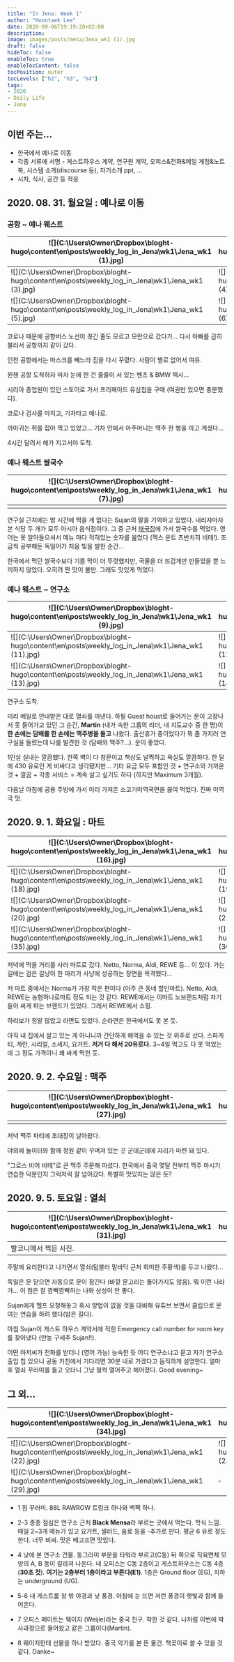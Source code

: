 ```yaml
---
title: "In Jena: Week 1"
author: "Hoontaek Lee"
date: 2020-09-06T19:19:28+02:00
description:
image: images/posts/meta/Jena_wk1 (1).jpg
draft: false
hideToc: false
enableToc: true
enableTocContent: false
tocPosition: outer
tocLevels: ["h2", "h3", "h4"]
tags:
- 2020
- Daily Life
- Jena
---
```


## 이번 주는...

- 한국에서 예나로 이동
- 각종 서류에 서명 - 게스트하우스 계약, 연구원 계약, 오피스&전화&메일 계정&노트북, 시스템 소개(discourse 등), 자기소개 ppt, ...
- 시차, 식사, 공간 등 적응



## 2020. 08. 31. 월요일 : 예나로 이동

### 공항 ~ 예나 웨스트

| ![](C:\Users\Owner\Dropbox\bloght-hugo\content\en\posts\weekly_log_in_Jena\wk1\Jena_wk1 (1).jpg) | ![](C:\Users\Owner\Dropbox\bloght-hugo\content\en\posts\weekly_log_in_Jena\wk1\Jena_wk1 (2).jpg) |
| ------------------------------------------------------------ | ------------------------------------------------------------ |
| ![](C:\Users\Owner\Dropbox\bloght-hugo\content\en\posts\weekly_log_in_Jena\wk1\Jena_wk1 (3).jpg) | ![](C:\Users\Owner\Dropbox\bloght-hugo\content\en\posts\weekly_log_in_Jena\wk1\Jena_wk1 (4).jpg) |
| ![](C:\Users\Owner\Dropbox\bloght-hugo\content\en\posts\weekly_log_in_Jena\wk1\Jena_wk1 (5).jpg) | ![](C:\Users\Owner\Dropbox\bloght-hugo\content\en\posts\weekly_log_in_Jena\wk1\Jena_wk1 (6).jpg) |

코로나 때문에 공항버스 노선이 끊긴 줄도 모르고 모란으로 갔다가... 다시 아빠를 급히 불러서 공항까지 같이 갔다.

인천 공항에서는 마스크를 빼느라 짐을 다시 꾸렸다. 사람이 별로 없어서 여유.

뮌헨 공항 도착하자 마자 눈에 띈 건 줄줄이 서 있는 벤츠 & BMW 택시...

시리아 종업원이 있던 스토어로 가서 프리페이드 유심칩을 구매 (여권만 있으면 충분했다).

코로나 검사를 마치고, 기차타고 예나로.

까마귀는 쥐를 잡아 먹고 있었고... 기차 안에서 아주머니는 맥주 한 병을 까고 계셨다...

4시간 달려서 해가 지고서야 도착.



### 예나 웨스트 쌀국수

| ![](C:\Users\Owner\Dropbox\bloght-hugo\content\en\posts\weekly_log_in_Jena\wk1\Jena_wk1 (7).jpg) | ![](C:\Users\Owner\Dropbox\bloght-hugo\content\en\posts\weekly_log_in_Jena\wk1\Jena_wk1 (8).jpg) |
| ------------------------------------------------------------ | ------------------------------------------------------------ |
|                                                              |                                                              |

연구실 근처에는 밤 시간에 먹을 게 없다는 Sujan의 말을 기억하고 있었다. 내리자마자 본 식당 두 개가 모두 아시아 음식점이다. 그 중 근처 [태국집](https://www.google.com/maps/place/WOK-Gourmet+Nguyen+%26+Le+GbR/@50.9248871,11.5781042,17z/data=!3m1!4b1!4m7!3m6!1s0x47a6a8bdeeabe385:0x67fb6299aa8fd928!8m2!3d50.9248837!4d11.5802929!9m1!1b1)에 가서 쌀국수를 먹었다. 영어는 못 알아들으셔서 메뉴 마다 적혀있는 숫자를 읊었다 (젝스 운트 츠반치히 비테!). 조금씩 공부해둔 독일어가 처음 빛을 발한 순간...

한국에서 먹던 쌀국수보다 기름 막이 더 뚜렷했지만, 국물을 더 뜨겁게만 만들었을 뿐 느끼하지 않았다. 오히려 짠 맛이 불만. 그래도 맛있게 먹었다.



### 예나 웨스트 ~ 연구소

| ![](C:\Users\Owner\Dropbox\bloght-hugo\content\en\posts\weekly_log_in_Jena\wk1\Jena_wk1 (9).jpg) | ![](C:\Users\Owner\Dropbox\bloght-hugo\content\en\posts\weekly_log_in_Jena\wk1\Jena_wk1 (10).jpg) |
| ------------------------------------------------------------ | ------------------------------------------------------------ |
| ![](C:\Users\Owner\Dropbox\bloght-hugo\content\en\posts\weekly_log_in_Jena\wk1\Jena_wk1 (11).jpg) | ![](C:\Users\Owner\Dropbox\bloght-hugo\content\en\posts\weekly_log_in_Jena\wk1\Jena_wk1 (12).jpg) |
| ![](C:\Users\Owner\Dropbox\bloght-hugo\content\en\posts\weekly_log_in_Jena\wk1\Jena_wk1 (13).jpg) | ![](C:\Users\Owner\Dropbox\bloght-hugo\content\en\posts\weekly_log_in_Jena\wk1\Jena_wk1 (14).jpg) |

연구소 도착.

미리 메일로 안내받은 대로 열쇠를 꺼낸다. 하필 Guest houst로 들어가는 문이 고장나서 못 들어가고 있던 그 순간, **Martin** (내가 속한 그룹의 리더, 내 지도교수 중 한 명)이 **한 손에는 담배를 한 손에는 맥주병을 들고** 나왔다. 출산휴가 중이었다가 뭐 좀 가지러 연구실을 들렀는데 나를 발견한 것 (담배와 맥주?...). 운이 좋았다.

1인실 실내는 깔끔했다. 한쪽 벽이 다 창문이고 책상도 널찍하고 욕실도 깔끔하다. 한 달에 430 유로인 게 비싸다고 생각됐지만... 기타 요금 모두 포함인 것 + 연구소와 가까운 것 + 깔끔 + 각종 서비스 = 계속 살고 싶기도 하다 (하지만 Maximum 3개월).

다음날 아침에 공용 주방에 가서 미리 가져온 소고기미역국면을 끓여 먹었다. 진짜 미역국 맛.

## 2020. 9. 1. 화요일 : 마트

| ![](C:\Users\Owner\Dropbox\bloght-hugo\content\en\posts\weekly_log_in_Jena\wk1\Jena_wk1 (16).jpg) | ![](C:\Users\Owner\Dropbox\bloght-hugo\content\en\posts\weekly_log_in_Jena\wk1\Jena_wk1 (17).jpg) |
| ------------------------------------------------------------ | ------------------------------------------------------------ |
| ![](C:\Users\Owner\Dropbox\bloght-hugo\content\en\posts\weekly_log_in_Jena\wk1\Jena_wk1 (18).jpg) | ![](C:\Users\Owner\Dropbox\bloght-hugo\content\en\posts\weekly_log_in_Jena\wk1\Jena_wk1 (19).jpg) |
| ![](C:\Users\Owner\Dropbox\bloght-hugo\content\en\posts\weekly_log_in_Jena\wk1\Jena_wk1 (20).jpg) | ![](C:\Users\Owner\Dropbox\bloght-hugo\content\en\posts\weekly_log_in_Jena\wk1\Jena_wk1 (21).jpg) |
| ![](C:\Users\Owner\Dropbox\bloght-hugo\content\en\posts\weekly_log_in_Jena\wk1\Jena_wk1 (35).jpg) | ![](C:\Users\Owner\Dropbox\bloght-hugo\content\en\posts\weekly_log_in_Jena\wk1\Jena_wk1 (30).jpg) |

저녁에 먹을 거리를 사러 마트로 갔다. Netto, Norma, Aldi, REWE 등... 이 있다. 가는 길에는 검은 길냥이 한 마리가 사냥에 성공하는 장면을 목격했다...

저 마트 중에서는 Norma가 가장 작은 편이다 (아주 큰 동네 할인마트). Netto, Aldi, REWE는 농협하나로마트 정도 되는 것 같다. REWE에서는 이마트 노브랜드처럼 자기들이 싸게 파는 브랜드가 있었다. 그래서 REWE에서 쇼핑.

하리보가 정말 많았고 라면도 있었다. 순라면은 한국에서도 못 본 듯.

아직 내 집에서 살고 있는 게 아니니까 간단하게 해먹을 수 있는 것 위주로 샀다. 스파게티, 계란, 시리얼, 소세지, 요거트. **저거 다 해서 20유로다.** 3~4일 먹고도 다 못 먹었는데 그 정도 가격이니 꽤 싸게 먹힌 듯.



## 2020. 9. 2. 수요일 : 맥주

| ![](C:\Users\Owner\Dropbox\bloght-hugo\content\en\posts\weekly_log_in_Jena\wk1\Jena_wk1 (27).jpg) | ![](C:\Users\Owner\Dropbox\bloght-hugo\content\en\posts\weekly_log_in_Jena\wk1\Jena_wk1 (26).jpg) | ![](C:\Users\Owner\Dropbox\bloght-hugo\content\en\posts\weekly_log_in_Jena\wk1\Jena_wk1 (28).jpg) |
| ------------------------------------------------------------ | ------------------------------------------------------------ | ------------------------------------------------------------ |
|                                                              |                                                              |                                                              |

저녁 맥주 파티에 초대장이 날아왔다.

야외에 놀이터와 함께 정원 같이 꾸며져 있는 곳 군데군데에 자리가 마련 돼 있다.

"그로스 비어 비테"로 큰 맥주 주문해 마셨다. 한국에서 출국 몇달 전부터 맥주 마시기 연습한 덕분인지 그럭저럭 잘 넘어갔다. 특별히 맛있지는 않은 듯? 



## 2020. 9. 5. 토요일 : 열쇠

| ![](C:\Users\Owner\Dropbox\bloght-hugo\content\en\posts\weekly_log_in_Jena\wk1\Jena_wk1 (31).jpg) | ![](C:\Users\Owner\Dropbox\bloght-hugo\content\en\posts\weekly_log_in_Jena\wk1\Jena_wk1 (32).jpg) | ![](C:\Users\Owner\Dropbox\bloght-hugo\content\en\posts\weekly_log_in_Jena\wk1\Jena_wk1 (33).jpg) |
| ------------------------------------------------------------ | ------------------------------------------------------------ | ------------------------------------------------------------ |
| 발코니에서 찍은 사진.                                        |                                                              |                                                              |

주말에 요리한다고 나가면서 열쇠(텀블러 밑바닥 근처 희미한 주황색)를 두고 나왔다...

독일은 문 닫으면 자동으로 문이 잠긴다 (바깥 문고리는 돌아가지도 않음). 뭐 이런 나라가... 이 점은 잘 깜빡깜빡하는 나와 상성이 안 좋다.

Sujan에게 헬프 요청해놓고 혹시 방법이 없을 것을 대비해 유튜브 보면서 클립으로 문 여는 연습을 하려 했다(밤은 길다).

마침 Sujan이 게스트 하우스 계약서에 적힌 Emergency call number for room key를 찾아냈다 (만능 구세주 Sujan!!).

어떤 아저씨가 전화를 받더니 (영어 가능) 능숙한 듯 어디 연구소냐고 묻고 자기 연구소 출입 칩 있으니 공동 키친에서 기다리면 30분 내로 가겠다고 듬직하게 설명한다. 얼마 후 열쇠 꾸러미를 들고 오더니 그냥 철컥 열어주고 헤어졌다. Good evening~



## 그 외...

| ![](C:\Users\Owner\Dropbox\bloght-hugo\content\en\posts\weekly_log_in_Jena\wk1\Jena_wk1 (34).jpg) | ![](C:\Users\Owner\Dropbox\bloght-hugo\content\en\posts\weekly_log_in_Jena\wk1\Jena_wk1 (15).jpg) | ![](C:\Users\Owner\Dropbox\bloght-hugo\content\en\posts\weekly_log_in_Jena\wk1\Jena_wk1 (24).jpg) |
| ------------------------------------------------------------ | ------------------------------------------------------------ | ------------------------------------------------------------ |
| ![](C:\Users\Owner\Dropbox\bloght-hugo\content\en\posts\weekly_log_in_Jena\wk1\Jena_wk1 (22).jpg) | ![](C:\Users\Owner\Dropbox\bloght-hugo\content\en\posts\weekly_log_in_Jena\wk1\Jena_wk1 (23).jpg) | ![](C:\Users\Owner\Dropbox\bloght-hugo\content\en\posts\weekly_log_in_Jena\wk1\Jena_wk1 (25).jpg) |
| ![](C:\Users\Owner\Dropbox\bloght-hugo\content\en\posts\weekly_log_in_Jena\wk1\Jena_wk1 (29).jpg) | <img src="C:\Users\Owner\Dropbox\bloght-hugo\content\en\posts\weekly_log_in_Jena\wk1\Jena_wk1 (36).jpg" style="zoom: 33%;" /> |                                                              |

- 1 짐 꾸러미. 88L RAWROW 트렁크 하나와 백팩 하나.

- 2-3 종종 점심은 연구소 근처 **Black Mensa**라 부르는 곳에서 먹는다. 학식 느낌. 매일 2~3개 메뉴가 있고 요거트, 샐러드, 음료 등을 -추가로 판다. 평균 6 유로 정도 한다. 너무 비싸. 맛은 배고프면 맛있다.

- 4 낮에 본 연구소 건물. 동그라미 부분을 타워라 부르고(C동) 뒤 쪽으로 직육면체 모양의 A, B 동이 갈라져 나온다. 내 오피스는 C동 2층이고 게스트하우스는 C동 4층 (**30초 컷**).
  **여기는 2층부터 1층이라고 부른다(E1)**. 1층은 Ground floor (EG), 지하는 underground (UG). 

- 5-6 내 게스트룸 창 밖 야경과 낮 풍경. 아침에 눈 뜨면 저런 풍경이 햇빛과 함께 들어온다.

- 7 오피스 메이트는 웨이지 (Weijie)라는 중국 친구. 착한 것 같다. 나처럼 이번에 박사과정으로 들어왔고 같은 그룹이다(Martin).

- 8 웨이지한테 선물을 하나 받았다. 중국 악기를 본 뜬 물건. 책꽂이로 쓸 수 있을 것 같다. Danke~

